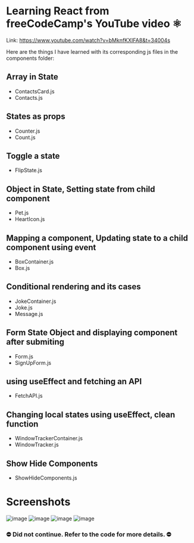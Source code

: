 # Learning React from freeCodeCamp's YouTube video ⚛
 Link: https://www.youtube.com/watch?v=bMknfKXIFA8&t=34004s
 
 Here are the things I have learned with its corresponding js files in the components folder:
 <br>
 
 ## Array in State
 - ContactsCard.js
 - Contacts.js

## States as props
- Counter.js
- Count.js

## Toggle a state
- FlipState.js

## Object in State, Setting state from child component
- Pet.js
- HeartIcon.js

## Mapping a component, Updating state to a child component using event
- BoxContainer.js
- Box.js

## Conditional rendering and its cases
- JokeContainer.js
- Joke.js
- Message.js

## Form State Object and displaying component after submiting
- Form.js
- SignUpForm.js

## using useEffect and fetching an API
- FetchAPI.js

## Changing local states using useEffect, clean function
- WindowTrackerContainer.js
- WindowTracker.js

## Show Hide Components
- ShowHideComponents.js

# Screenshots
![image](https://user-images.githubusercontent.com/58241136/174428393-e21dc31a-9d52-4073-9c00-03cb7ca5d422.png)
![image](https://user-images.githubusercontent.com/58241136/174428407-dc1453b8-2194-40a5-8796-09009d39a0e9.png)
![image](https://user-images.githubusercontent.com/58241136/174428412-fa47cf2f-035a-4a66-a23a-6cc851080151.png)
![image](https://user-images.githubusercontent.com/58241136/174428418-9e3634fc-a9a7-4a79-aa1c-ada9ca9d4a57.png)

### ⛔ Did not continue. Refer to the code for more details. ⛔
